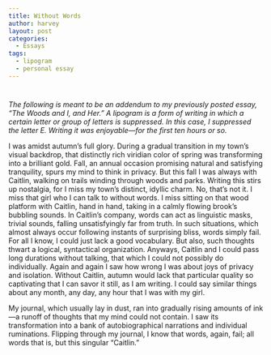 ```yaml
---
title: Without Words
author: harvey
layout: post
categories:
  - Essays
tags:
  - lipogram
  - personal essay
---
```

# 

*The following is meant to be an addendum to my previously posted essay, “The Woods and I, and Her.” A lipogram is a form of writing in which a certain letter or group of letters is suppressed. In this case, I suppressed the letter E. Writing it was enjoyable—for the first ten hours or so.*

I was amidst autumn’s full glory. During a gradual transition in my town’s visual backdrop, that distinctly rich viridian color of spring was transforming into a brilliant gold. Fall, an annual occasion promising natural and satisfying tranquility, spurs my mind to think in privacy. But this fall I was always with Caitlin, walking on trails winding through woods and parks. Writing this stirs up nostalgia, for I miss my town’s distinct, idyllic charm. No, that’s not it. I miss that girl who I can talk to without words. I miss sitting on that wood platform with Caitlin, hand in hand, taking in a calmly flowing brook’s bubbling sounds. In Caitlin’s company, words can act as linguistic masks, trivial sounds, falling unsatisfyingly far from truth. In such situations, which almost always occur following instants of surprising bliss, words simply fail. For all I know, I could just lack a good vocabulary. But also, such thoughts thwart a logical, syntactical organization. Anyways, Caitlin and I could pass long durations without talking, that which I could not possibly do individually. Again and again I saw how wrong I was about joys of privacy and isolation. Without Caitlin, autumn would lack that particular quality so captivating that I can savor it still, as I am writing. I could say similar things about any month, any day, any hour that I was with my girl.

My journal, which usually lay in dust, ran into gradually rising amounts of ink—a runoff of thoughts that my mind could not contain. I saw its transformation into a bank of autobiographical narrations and individual ruminations. Flipping through my journal, I know that words, again, fail; all words that is, but this singular “Caitlin.”

